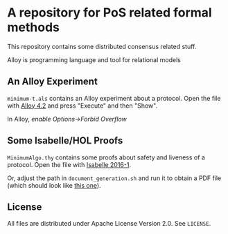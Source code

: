 # A repository for PoS related formal methods

This repository contains some distributed consensus related stuff.

Alloy is programming language and tool for relational models

## An Alloy Experiment

`minimum-t.als` contains an Alloy experiment about a protocol.  Open the file with [Alloy 4.2](http://alloy.mit.edu/alloy/) and press "Execute" and then "Show".

In Alloy, *enable Options->Forbid Overflow*

## Some Isabelle/HOL Proofs

`MinimumAlgo.thy` contains some proofs about safety and liveness of a protocol.  Open the file with [Isabelle 2016-1](http://isabelle.in.tum.de/).

Or, adjust the path in `document_generation.sh` and run it to obtain a PDF file (which should look like [this one](https://yoichihirai.com/minimal.pdf)).

## License

All files are distributed under Apache License Version 2.0.  See `LICENSE`.
